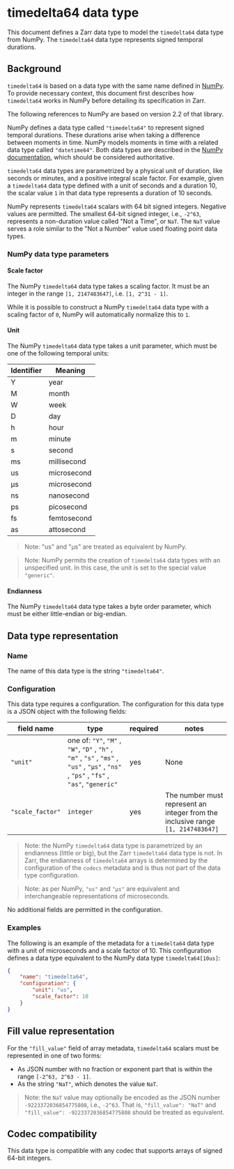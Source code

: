 # timedelta64 data type

This document defines a Zarr data type to model the `timedelta64` data type from NumPy. The `timedelta64` data type represents signed temporal durations.

## Background

`timedelta64` is based on a data type with the same name defined in [NumPy](https://NumPy.org/). To provide necessary context, this document first describes how `timedelta64` works in NumPy before detailing its specification in Zarr.

The following references to NumPy are based on version 2.2 of that library.

NumPy defines a data type called `"timedelta64"` to represent signed temporal durations. These durations arise when taking a difference between moments in time. NumPy models moments in time with a related data type called `"datetime64"`. Both data types are described in the [NumPy documentation](https://NumPy.org/doc/stable/reference/arrays.datetime.html), which should be considered authoritative.

`timedelta64` data types are parametrized by a physical unit of duration, like seconds or minutes, and a positive integral scale factor. For example, given a `timedelta64` data type defined with a unit of seconds and a duration 10, the scalar value `1` in that data type represents a duration of 10 seconds.   

NumPy represents `timedelta64` scalars with 64 bit signed integers. Negative values are permitted. The smallest 64-bit signed integer, i.e., `-2^63`, represents a non-duration value called "Not a Time", or `NaT`. The `NaT` value serves a role similar to the "Not a Number" value used floating point data types. 

### NumPy data type parameters

#### Scale factor
The NumPy `timedelta64` data type takes a scaling factor. It must be an integer in the range `[1, 2147483647]`, i.e. `[1, 2^31 - 1]`.

While it is possible to construct a NumPy `timedelta64` data type with a scaling factor of `0`, NumPy will automatically normalize this to `1`.

#### Unit
The NumPy `timedelta64` data type takes a unit parameter, which must be one of the following temporal units:

| Identifier | Meaning     |
|------------|----------|
| Y        | year   |
| M        | month   |
| W       | week     |
| D        | day      |
| h       | hour     |
| m      | minute    |
| s       | second     |
| ms       | millisecond     |
| us       | microsecond     |
| μs       | microsecond     |
| ns       | nanosecond      |
| ps       | picosecond      |
| fs       | femtosecond     |
| as       | attosecond     |

> Note: "us" and "μs" are treated as equivalent by NumPy.

> Note: NumPy permits the creation of `timedelta64` data types with an unspecified unit. In this case, the unit is set to the special value `"generic"`.

#### Endianness
The NumPy `timedelta64` data type takes a byte order parameter, which must be either little-endian or big-endian. 

## Data type representation

### Name

The name of this data type is the string `"timedelta64"`.

### Configuration

This data type requires a configuration. The configuration for this data type is a JSON object with the following fields:

| field name | type | required | notes |
|------------|----------|---|---|
| `"unit"` | one of: `"Y"`, `"M"` , `"W"`, `"D"` , `"h"` , `"m"` , `"s"` , `"ms"` , `"us"` , `"μs"` , `"ns"` , `"ps"` , `"fs"` , `"as"`, `"generic"` | yes | None |
| `"scale_factor"` | `integer` | yes | The number must represent an integer from the inclusive range `[1, 2147483647]` |

> Note: the NumPy `timedelta64` data type is parametrized by an endianness (little or big), but the Zarr `timedelta64` data type is not. In Zarr, the endianness of `timedelta64` arrays is determined by the configuration of the `codecs` metadata and is thus not part of the data type configuration.

> Note: as per NumPy, `"us"` and `"μs"` are equivalent and interchangeable representations of microseconds.

No additional fields are permitted in the configuration.

### Examples
The following is an example of the metadata for a `timedelta64` data type with a unit of microseconds and a scale factor of 10. This configuration defines a data type equivalent to the NumPy data type `timedelta64[10us]`:

```json
{
    "name": "timedelta64",
    "configuration": {
        "unit": "us",
        "scale_factor": 10
    }
}
```

## Fill value representation

For the `"fill_value"` field of array metadata, `timedelta64` scalars must be represented in one of two forms:
- As JSON number with no fraction or exponent part that is within the range `[-2^63, 2^63 - 1]`. 
- As the string `"NaT"`, which denotes the value `NaT`. 

> Note: the `NaT` value may optionally be encoded as the JSON number `-9223372036854775808`, i.e., `-2^63`. That is, `"fill_value": "NaT"` and `"fill_value": -9223372036854775808` should be treated as equivalent. 

## Codec compatibility

This data type is compatible with any codec that supports arrays of signed 64-bit integers.
